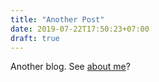 ```yaml
---
title: "Another Post"
date: 2019-07-22T17:50:23+07:00
draft: true
---
```


Another blog. See [about me](/about)?